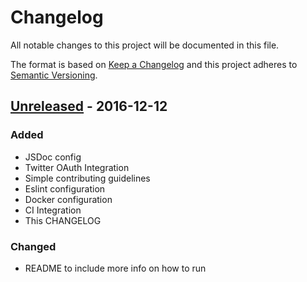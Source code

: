 # Changelog
All notable changes to this project will be documented in this file.

The format is based on [Keep a Changelog](http://keepachangelog.com/)
and this project adheres to [Semantic Versioning](http://semver.org/).

## [Unreleased] - 2016-12-12
### Added
- JSDoc config
- Twitter OAuth Integration
- Simple contributing guidelines
- Eslint configuration
- Docker configuration
- CI Integration
- This CHANGELOG

### Changed
- README to include more info on how to run

[Unreleased]: https://github.com/olivierlacan/keep-a-changelog/compare/master...develop

